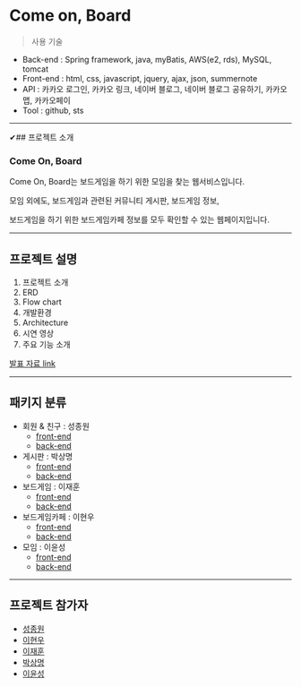 # Come on, Board
> 사용 기술  
 - Back-end : Spring framework, java, myBatis, AWS(e2, rds), MySQL, tomcat
 - Front-end : html, css, javascript, jquery, ajax, json, summernote
 - API : 카카오 로그인, 카카오 링크, 네이버 블로그, 네이버 블로그 공유하기, 카카오 맵, 카카오페이
 - Tool : github, sts
---

✔## 프로젝트 소개

### Come On, Board

Come On, Board는 보드게임을 하기 위한 모임을 찾는 웹서비스입니다.

모임 외에도, 보드게임과 관련된 커뮤니티 게시판, 보드게임 정보,

보드게임을 하기 위한 보드게임카페 정보를 모두 확인할 수 있는 웹페이지입니다.

---

## 프로젝트 설명
1. 프로젝트 소개
2. ERD
3. Flow chart
4. 개발환경
5. Architecture
6. 시연 영상
7. 주요 기능 소개

[발표 자료 link](https://github.com/comeonboard/cob/blob/main/PPT/D%EC%A1%B0_ComeOnBoard_%EC%B5%9C%EC%A2%85%EB%B0%9C%ED%91%9C%EC%9E%90%EB%A3%8C.pdf)

---

## 패키지 분류
* 회원 & 친구 : 성종원
  - [front-end](https://github.com/comeonboard/cob/tree/main/ComeOnBoard/src/main/webapp/WEB-INF/views/member)
  - [back-end](https://github.com/comeonboard/cob/tree/main/ComeOnBoard/src/main/java/com/bitcamp/cob/member)
* 게시판 : 박상명
  - [front-end](https://github.com/comeonboard/cob/tree/main/ComeOnBoard/src/main/webapp/WEB-INF/views/post)
  - [back-end](https://github.com/comeonboard/cob/tree/main/ComeOnBoard/src/main/java/com/bitcamp/cob/post)  
* 보드게임 : 이재훈
  - [front-end](https://github.com/comeonboard/cob/tree/main/ComeOnBoard/src/main/webapp/WEB-INF/views/game)
  - [back-end](https://github.com/comeonboard/cob/tree/main/ComeOnBoard/src/main/java/com/bitcamp/cob/game)
* 보드게임카페 : 이현우
  - [front-end](https://github.com/comeonboard/cob/tree/main/ComeOnBoard/src/main/webapp/WEB-INF/views/cafe)
  - [back-end](https://github.com/comeonboard/cob/tree/main/ComeOnBoard/src/main/java/com/bitcamp/cob/cafe)
* 모임 : 이윤성
  - [front-end](https://github.com/comeonboard/cob/tree/main/ComeOnBoard/src/main/webapp/WEB-INF/views/group)
  - [back-end](https://github.com/comeonboard/cob/tree/main/ComeOnBoard/src/main/java/com/bitcamp/cob/group)

---

## 프로젝트 참가자

* [성종원](https://github.com/jongchi)
* [이현우](https://github.com/rainty02)
* [이재훈](https://github.com/kohemf1)
* [박상명](https://github.com/parksangmyeong1)
* [이윤성](https://github.com/L-YS-123)
